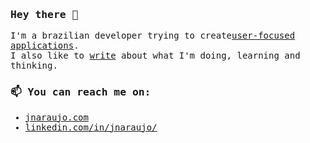 <samp align="left">
  <h3>Hey there 👋</h3>
  <p>I'm a brazilian developer trying to create<a href="https://jnaraujo.com/projetos">user-focused applications</a>. <br />
  I also like to <a href="https://jnaraujo.com/blog">write</a> about what I'm doing, learning and thinking.</p>
  <h3>📫 You can reach me on:</h3>
  <ul>
    <li><a href="https://jnaraujo.com/">jnaraujo.com</a></li>
    <li><a href="https://www.linkedin.com/in/jnaraujo/">linkedin.com/in/jnaraujo/</a></li>
  </ul>
</samp>

<!--
**jnaraujo/jnaraujo** is a ✨ _special_ ✨ repository because its `README.md` (this file) appears on your GitHub profile.

Here are some ideas to get you started:

- 🔭 I’m currently working on ...
- 🌱 I’m currently learning ...
- 👯 I’m looking to collaborate on ...
- 🤔 I’m looking for help with ...
- 💬 Ask me about ...
- 📫 How to reach me: ...
- 😄 Pronouns: ...
- ⚡ Fun fact: ...
-->
